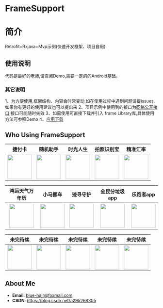 # FrameSupport  
# 简介  
Retrofit+Rxjava+Mvp示例(快速开发框架、项目自用)
## 使用说明
代码是最好的老师,请查阅Demo,需要一定的的Android基础。
### 其它说明
1、为方便使用,框架结构、内容会时常变动,如在使用过程中遇到问题请提issues,如果你有更好的使用建议也可以提出来
2、项目示例中使用到的接口为[网络公开接口](https://www.apiopen.top/api.html),接口可能随时失效
3、如需使用可直接下载并引入 frame Library库,具体使用方法可参照Demo
4、[应用下载](https://github.com/OneGreenHand/FrameSupport/tree/master/apk/app-release.apk)

## Who Using FrameSupport

**捷付卡** | **随机助手** | **时光人生** | **拍照识别宝** | **精准汇率** |
:-------------------------------------------------------------------:|:----------:|:---------------:|:--------:|:--------------:|
[<img src="https://images.liqucn.com/mini/120x120/img/h00/h61/img_localize_80ca1adb45ec6d790277b0b14a88b086_512x512_120x120.png" width="80" height="80">](https://www.liqucn.com/rj/30104.shtml) | [<img src="https://images.liqucn.com/mini/120x120/img/h00/h70/img_localize_bf2ea02545c1e8542970ddb80bc6d9e6_512x512_120x120.png" width="80" height="80">](https://www.liqucn.com/rj/34624.shtml) | [<img src="https://images.liqucn.com/mini/120x120/img/h00/h96/img_localize_26d8a5e07944966a74153b7bb489d78a_512x512_120x120.png" width="80" height="80">](https://www.liqucn.com/rj/47973.shtml) | [<img src="https://images.liqucn.com/mini/120x120/img/h02/h10/img_localize_62b4f2ec6dd1e156c59032d98c998a33_512x512_120x120.png" width="80" height="80">](https://www.liqucn.com/rj/104618.shtml) | [<img src="https://images.liqucn.com/mini/120x120/img/h00/h83/img_localize_683fdc2c4c3ab245cdbd1a44718d69b4_512x512_120x120.png" width="80" height="80">](https://www.liqucn.com/rj/41036.shtml)

**鸿运天气万年历** | **小马挪车** | **迹寻守护** | **全民分垃圾app** | **乐跑者app** |
:-------------------------------------------------------------------:|:----------:|:---------------:|:--------:|:--------------:|
[<img src="https://images.liqucn.com/mini/120x120/img/h02/h07/img_localize_ed266365ec83d65cc18f84a9332e5aed_512x512_120x120.png" width="80" height="80">](https://www.liqucn.com/rj/103382.shtml) | [<img src="https://images.liqucn.com/mini/120x120/img/h01/h98/img_localize_7c2a52a7ac49030ca368e6e74be5c1b8_512x512_120x120.png" width="80" height="80">](https://www.liqucn.com/rj/98792.shtml) | [<img src="https://images.liqucn.com/mini/120x120/img/h01/h39/img_localize_c434e117e40d280bdb2b91d6ebb1a33d_512x512_120x120.png" width="80" height="80">](https://www.liqucn.com/rj/69208.shtml) | [<img src="https://images.liqucn.com/mini/120x120/img/h02/h30/img_localize_04108852656ce90a75d6d2d533335417_512x512_120x120.png" width="80" height="80">](https://www.liqucn.com/rj/114632.shtml) | [<img src="https://images.liqucn.com/mini/120x120/img/h02/h26/img_localize_a39312bafd26d8f4b0ac573ca70c4b89_512x512_120x120.png" width="80" height="80">](https://www.liqucn.com/rj/112934.shtml)

**未完待续** | **未完待续** | **未完待续** | **未完待续** | **未完待续** |
:-------------------------------------------------------------------:|:----------:|:---------------:|:--------:|:--------------:|
[<img src="https://images.liqucn.com/mini/120x120/img/h02/h07/img_localize_ed266365ec83d65cc18f84a9332e5aed_512x512_120x120.png" width="80" height="80">](https://blog.csdn.net/a295268305) | [<img src="https://images.liqucn.com/mini/120x120/img/h02/h07/img_localize_ed266365ec83d65cc18f84a9332e5aed_512x512_120x120.png" width="80" height="80">](https://blog.csdn.net/a295268305) | [<img src="https://images.liqucn.com/mini/120x120/img/h02/h07/img_localize_ed266365ec83d65cc18f84a9332e5aed_512x512_120x120.png" width="80" height="80">](https://blog.csdn.net/a295268305) | [<img src="https://images.liqucn.com/mini/120x120/img/h02/h07/img_localize_ed266365ec83d65cc18f84a9332e5aed_512x512_120x120.png" width="80" height="80">](https://blog.csdn.net/a295268305) | [<img src="https://images.liqucn.com/mini/120x120/img/h02/h07/img_localize_ed266365ec83d65cc18f84a9332e5aed_512x512_120x120.png" width="80" height="80">](https://blog.csdn.net/a295268305)

## About Me  
* **Email**: <blue-hair@foxmail.com>
* **CSDN**: <https://blog.csdn.net/a295268305>
